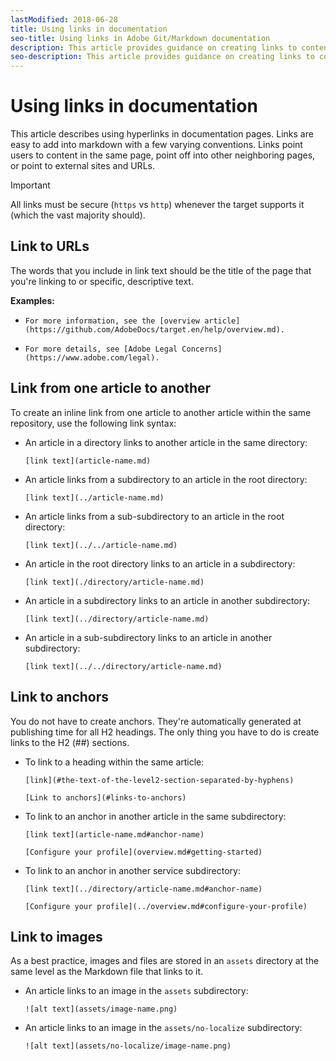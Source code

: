 ```yaml
---
lastModified: 2018-06-28
title: Using links in documentation
seo-title: Using links in Adobe Git/Markdown documentation
description: This article provides guidance on creating links to content and images.
seo-description: This article provides guidance on creating links to content and images for Adobe documentation.
---
```

# Using links in documentation

This article describes using hyperlinks in documentation pages. Links are easy to add into markdown with a few varying conventions. Links point users to content in the same page, point off into other neighboring pages, or point to external sites and URLs.

> [!IMPORTANT]
> All links must be secure (`https` vs `http`) whenever the target supports it (which the vast majority should).

## Link to URLs

The words that you include in link text should be the title of the page that you're linking to or specific, descriptive text.

**Examples:**

- `For more information, see the [overview article](https://github.com/AdobeDocs/target.en/help/overview.md).`

- `For more details, see [Adobe Legal Concerns](https://www.adobe.com/legal).`

## Link from one article to another

To create an inline link from one article to another article within the same repository, use the following link syntax:

- An article in a directory links to another article in the same directory:

  `[link text](article-name.md)`

- An article links from a subdirectory to an article in the root directory:

  `[link text](../article-name.md)`

- An article links from a sub-subdirectory to an article in the root directory:

  `[link text](../../article-name.md)`

- An article in the root directory links to an article in a subdirectory:

  `[link text](./directory/article-name.md)`

- An article in a subdirectory links to an article in another subdirectory:

  `[link text](../directory/article-name.md)`

- An article in a sub-subdirectory links to an article in another subdirectory:

  `[link text](../../directory/article-name.md)`
  
## Link to anchors

You do not have to create anchors. They're automatically generated at publishing time for all H2 headings. The only thing you have to do is create links to the H2 (##) sections.

- To link to a heading within the same article:

  `[link](#the-text-of-the-level2-section-separated-by-hyphens)`
  
  `[Link to anchors](#links-to-anchors)`

- To link to an anchor in another article in the same subdirectory:

  `[link text](article-name.md#anchor-name)`
  
  `[Configure your profile](overview.md#getting-started)`

- To link to an anchor in another service subdirectory:

  `[link text](../directory/article-name.md#anchor-name)`
  
  `[Configure your profile](../overview.md#configure-your-profile)`

## Link to images

As a best practice, images and files are stored in an `assets` directory at the same level as the Markdown file that links to it.

- An article links to an image in the `assets` subdirectory:

  `![alt text](assets/image-name.png)`

- An article links to an image in the `assets/no-localize` subdirectory:

  `![alt text](assets/no-localize/image-name.png)`

<!--
## Bob's link test

<table id="table_C27955F6B52A45B28BEEAAF14FFC86D8"> 
 <thead> 
  <tr> 
   <th colname="col1" class="entry"> File Type </th> 
   <th colname="col2" class="entry"> Description </th> 
  </tr> 
 </thead>
 <tbody> 
  <tr> 
   <td colname="col1"> <p> <span class="filepath"> .csv </span> </p> </td> 
   <td colname="col2"> <p>A comma-separated values file (such as one created in Excel). This is the file that contains the customer attribute data. See [Link TEST](/help/setup/full-workflow.md) </p> <p> <b>Naming requirements:</b> Ensure that file name extensions do not contain white spaces. </p> </td> 
  </tr> 
  <tr> 
   <td colname="col1"> <p> <span class="filepath"> .fin </span> </p> </td> 
   <td colname="col2"> <p>(Required) The <span class="filepath"> .fin </span> file tells the system that you are finished uploading data. The name of the <span class="filepath"> .fin </span> file must match the name of the <span class="filepath"> .csv </span> file. </p> <p>Adobe recommends creating an empty text file with a <span class="filepath"> .fin </span> extension. An empty file saves space and upload time. </p> <p> <p>Note:  Renaming a <span class="filepath"> .fin </span> file is not allowed after it is uploaded. The <span class="filepath"> .fin </span> file must be uploaded separately and cannot be a renamed, previously uploaded file. </p> </p> <p>After you upload the <span class="filepath"> .fin </span> file in the customer attributes FTP, the system retrieves data quickly (within one minute). This differs from other Adobe FTP-based systems, which pick up data less frequently (around once per hour). </p> <p>The <span class="filepath"> .fin </span> file is not required when using the drag-and-drop upload method. </p> </td> 
  </tr> 
  <tr> 
   <td colname="col1"> <p> <span class="filepath"> .gz </span> or <span class="filepath"> .zip </span> </p> </td> 
   <td colname="col2"> <p> <span class="filepath"> .gz </span> (gzip) or <span class="filepath"> .zip </span> - for compressed files. A <span class="filepath"> .zip </span> file cannot contain more than one file in the archive. </p> <p> <b>Naming requirements:</b> The name of the <span class="filepath"> .zip </span> or <span class="filepath"> .gz </span> should match the name of the <span class="filepath"> .csv </span>. For example, if your <span class="filepath"> .csv </span> file is <span class="filepath"> crm_small.csv </span>, the <span class="filepath"> .zip </span> file should be <span class="filepath"> crm_small.csv.zip </span>. </p> <p>The .fin file must match the .csv. </p> </td> 
  </tr> 
 </tbody> 
</table>
-->
